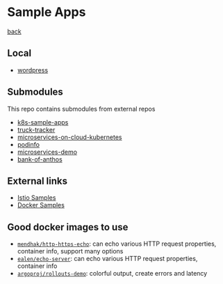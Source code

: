 # Sample Apps

[back](../README.md)

## Local

- [wordpress](./wordpress/)

## Submodules

This repo contains submodules from external repos

- [k8s-sample-apps](./k8s-sample-apps/README.md)
- [truck-tracker](./truck-tracker/README.md)
- [microservices-on-cloud-kubernetes](./microservices-on-cloud-kubernetes/README.md)
- [podinfo](./podinfo/README.md)
- [microservices-demo](./microservices-demo/README.md)
- [bank-of-anthos](./bank-of-anthos/README.md)

## External links

- [Istio Samples](https://github.com/istio/istio/tree/master/samples)
- [Docker Samples](https://github.com/dockersamples)

## Good docker images to use

- [`mendhak/http-https-echo`](https://hub.docker.com/r/mendhak/http-https-echo): can echo various HTTP request properties, container info, support many options
- [`ealen/echo-server`](https://hub.docker.com/r/ealen/echo-server): can echo various HTTP request properties, container info
- [`argoproj/rollouts-demo`](https://hub.docker.com/r/argoproj/rollouts-demo): colorful output, create errors and latency
